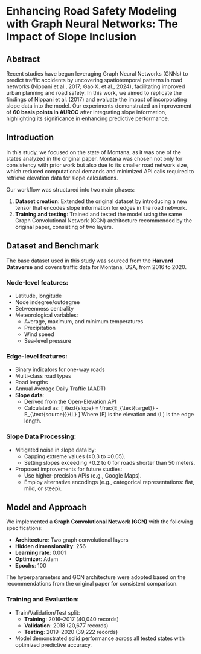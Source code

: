 # Enhancing Road Safety Modeling with Graph Neural Networks: The Impact of Slope Inclusion

## Abstract
Recent studies have begun leveraging Graph Neural Networks (GNNs) to predict traffic accidents by uncovering spatiotemporal patterns in road networks (Nippani et al., 2017; Gao X. et al., 2024), facilitating improved urban planning and road safety. In this work, we aimed to replicate the findings of Nippani et al. (2017) and evaluate the impact of incorporating slope data into the model. Our experiments demonstrated an improvement of **60 basis points in AUROC** after integrating slope information, highlighting its significance in enhancing predictive performance.

## Introduction
In this study, we focused on the state of Montana, as it was one of the states analyzed in the original paper. Montana was chosen not only for consistency with prior work but also due to its smaller road network size, which reduced computational demands and minimized API calls required to retrieve elevation data for slope calculations.

Our workflow was structured into two main phases:
1. **Dataset creation**: Extended the original dataset by introducing a new tensor that encodes slope information for edges in the road network.
2. **Training and testing**: Trained and tested the model using the same Graph Convolutional Network (GCN) architecture recommended by the original paper, consisting of two layers.

## Dataset and Benchmark
The base dataset used in this study was sourced from the **Harvard Dataverse** and covers traffic data for Montana, USA, from 2016 to 2020.

### Node-level features:
- Latitude, longitude
- Node indegree/outdegree
- Betweenness centrality
- Meteorological variables:
  - Average, maximum, and minimum temperatures
  - Precipitation
  - Wind speed
  - Sea-level pressure

### Edge-level features:
- Binary indicators for one-way roads
- Multi-class road types
- Road lengths
- Annual Average Daily Traffic (AADT)
- **Slope data**:
  - Derived from the Open-Elevation API
  - Calculated as:
    \[
    \text{slope} = \frac{E_{\text{target}} - E_{\text{source}}}{L}
    \]
    Where \(E\) is the elevation and \(L\) is the edge length.

### Slope Data Processing:
- Mitigated noise in slope data by:
  - Capping extreme values (±0.3 to ±0.05).
  - Setting slopes exceeding ±0.2 to 0 for roads shorter than 50 meters.
- Proposed improvements for future studies:
  - Use higher-precision APIs (e.g., Google Maps).
  - Employ alternative encodings (e.g., categorical representations: flat, mild, or steep).

## Model and Approach
We implemented a **Graph Convolutional Network (GCN)** with the following specifications:
- **Architecture**: Two graph convolutional layers
- **Hidden dimensionality**: 256
- **Learning rate**: 0.001
- **Optimizer**: Adam
- **Epochs**: 100

The hyperparameters and GCN architecture were adopted based on the recommendations from the original paper for consistent comparison.

### Training and Evaluation:
- Train/Validation/Test split:
  - **Training**: 2016–2017 (40,040 records)
  - **Validation**: 2018 (20,677 records)
  - **Testing**: 2019–2020 (39,222 records)
- Model demonstrated solid performance across all tested states with optimized predictive accuracy.
